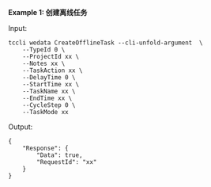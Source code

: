 **Example 1: 创建离线任务**



Input: 

```
tccli wedata CreateOfflineTask --cli-unfold-argument  \
    --TypeId 0 \
    --ProjectId xx \
    --Notes xx \
    --TaskAction xx \
    --DelayTime 0 \
    --StartTime xx \
    --TaskName xx \
    --EndTime xx \
    --CycleStep 0 \
    --TaskMode xx
```

Output: 
```
{
    "Response": {
        "Data": true,
        "RequestId": "xx"
    }
}
```

